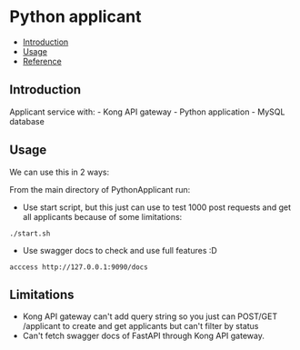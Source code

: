 # Python applicant

* [Introduction](Introduction)
* [Usage](#Usage)
* [Reference](#Limitations)


Introduction
-----------------
Applicant service with:
    - Kong API gateway
    - Python application
    - MySQL database

Usage
-----------------
We can use this in 2 ways:

From the main directory of PythonApplicant run:
- Use start script, but this just can use to test 1000 post requests and get all applicants because of some limitations:

```
./start.sh
```

- Use swagger docs to check and use full features :D
```
acccess http://127.0.0.1:9090/docs
```

Limitations
-----------------
- Kong API gateway can't add query string so you just can POST/GET /applicant to create and get applicants but can't filter by status
- Can't fetch swagger docs of FastAPI through Kong API gateway.
